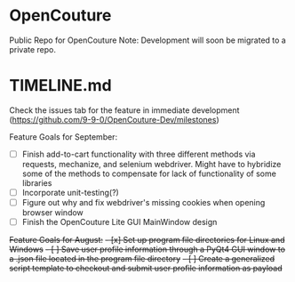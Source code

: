 # OpenCouture
Public Repo for OpenCouture
Note: Development will soon be migrated to a private repo.

# TIMELINE.md

Check the issues tab for the feature in immediate development (https://github.com/9-9-0/OpenCouture-Dev/milestones) <br>

Feature Goals for September:
- [ ] Finish add-to-cart functionality with three different methods via requests, mechanize, and selenium webdriver. Might have to hybridize some of the methods to compensate for lack of functionality of some libraries
- [ ] Incorporate unit-testing(?)
- [ ] Figure out why and fix webdriver's missing cookies when opening browser window
- [ ] Finish the OpenCouture Lite GUI MainWindow design

~~Feature Goals for August:~~
~~- [x] Set up program file directories for Linux and Windows~~
~~- [ ] Save user profile information through a PyQt4 GUI window to a .json file located in the program file directory~~
~~- [ ] Create a generalized script template to checkout and submit user profile information as payload~~

